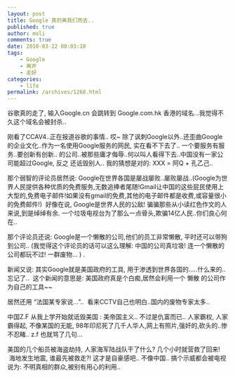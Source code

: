 ```yaml
---
layout: post
title: Google 真的离我们而去..
published: true
author: moli
comments: true
date: 2010-03-22 08:03:18
tags:
    - Google
    - 离开
    - 走好
categories:
    - life
permalink: /archives/1268.html
---
```

谷歌真的走了, 输入Google.cn 会跳转到 Google.com.hk 香港的域名&#8230;我觉得不久这个域名会被封杀..

刚看了CCAV4..正在报道谷歌的事情.. 哎~ 除了讽刺Google以外..还歪曲Google的企业文化..作为一名使用Google服务的网民, 实在看不下去了.. 一个要服务有服务..要创新有创新.. 的公司..被那些庸才侮辱..何以叫人看得下去..中国没有一家公司能超过Google, 反之 还诋毁别人.. 我的猜想是对的: XXX = 阿Q + 孔乙己.. 

那个弱智的评论员居然说: Google在世界各国是屡战屡败..屡败屡战..(Google为世界人民提供各种优质的免费服务,无数追捧者尾随!Gmail让中国的这些屁民使用上大型的,免费电子邮件!如果没有gmail的免费,其他的电子邮件都是收费,或容量很小的免费邮件!)  好像在说, Google是世界人民的公敌! 骗骗那些从小读红色作文的人来说,到是绰绰有余. 一个垃圾电视台为了那么一点骨头,欺骗14亿人民..你们良心何在..

那个评论员还说: Google是一个懒散的公司,他们的员工非常懒散, 平时还可以带狗到公司.. (我觉得这个评论员的话可以这么理解: 中国的公司真垃圾! 连一个懒散的公司都玩不过! 一群废物&#8230; ) .

新闻又说: 其实Google就是美国政府的工具, 用于渗透到世界各国的&#8230;..什么来的.. 忘记了..  这个新闻的意思是: 美国政府真是个白痴,居然会利用一个 懒散 的公司作为自己的工具~~ 

居然还用 &#8220;法国某专家说&#8230;&#8221;..  看来CCTV自己也明白..国内的废物专家太多..

中国Z.F 从我上学开始就诋毁美国 : 美帝国主义.. 不过是仇富而已.. 人家霸权, 人家霸得起, 不像某国的无能, 98年印尼死了几千人华人,网上有照片,强奸的,砍头的..惨不忍睹.. z.f 也就骂了几句&#8230; 

美国的几个船员被海盗劫持, 人家海军陆战队干了什么? 几个小时就营救了回来!  海地发生地震, 谁最先被救走?!  这才是自豪感吧.. 不像中国.. 搞个示威都会被电视说为: 不明真相的群众,被别有用心的利用.. 